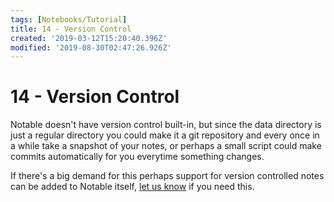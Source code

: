 ```yaml
---
tags: [Notebooks/Tutorial]
title: 14 - Version Control
created: '2019-03-12T15:20:40.396Z'
modified: '2019-08-30T02:47:26.926Z'
---
```


# 14 - Version Control

Notable doesn't have version control built-in, but since the data directory is just a regular directory you could make it a git repository and every once in a while take a snapshot of your notes, or perhaps a small script could make commits automatically for you everytime something changes.

If there's a big demand for this perhaps support for version controlled notes can be added to Notable itself, [let us know](https://github.com/notable/notable/issues) if you need this.
